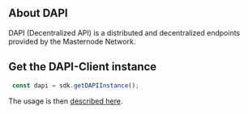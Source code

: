 ## About DAPI

DAPI (Decentralized API) is a distributed and decentralized endpoints provided by the Masternode Network.

## Get the DAPI-Client instance

```js
 const dapi = sdk.getDAPIInstance();
```

The usage is then [described here](https://dashplatform.readme.io/docs/explanation-dapi).
